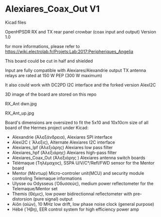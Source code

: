 # Alexiares_Coax_Out V1

Kicad files

OpenHPSDR RX and TX rear panel crowbar (coax input and output)
Version 1.0

for more informations, please refer to 
https://wiki.electrolab.fr/Projets:Lab:2017:Peripheriques_Angelia

This board could be cut in half and shielded

Input are fully compatible with Alexiares/Alexandrie output
TX antenna relays are rated at 150 W PEP (300 W maximum)

It also could work with DC2PD I2C interface 
and the forked version AlexI2C

3D image of the board are stored on this repo

RX_Ant dwn.jpg

RX_Ant_up.jpg

Board's dimensions are oversized to fit the 5x10 and 10x10cm 
size of all board of the Hermes project under Kicad: 

* Alexandrie (Ἀλεξάνδρεια), Alexiares SPI interface
* Alexi2C ( Ἄλεξις), Alternate Alexiares I2C interface
* Alexiares_lpf (Ἀλεξιάρης) Alexiares low pass filter
* Alexiares_hpf (Ἀλεξιάρης) Alexiares high-pass filter
* Alexiares_Coax_Out (Ἀλεξιάρης ) Alexiares antenna switch boards
* Télémaque (Τηλέμαχος),  SSPA U/V/C°/Refl/FWD sensor for the Mentor board 
* Mentor (Μέντωρ) Micro-controler unit(MCU) and security module controling Telemaque informations
* Ulysse ou Odysseus (Ὀδυσσεύς), medium power reflectometer for the Telemaque/Mentor set
* Themis (Θέμις), low power bidirectionnal reflectometer with pre-distorsion (pure signal) output
* Aiôn (αἰών), 10 MHz low drift, low phase noise clock (general purpose)
* Hébé (Ἥβη), EER control system for high efficiency power amp
